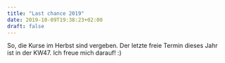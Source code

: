 ```yaml
---
title: "Last chance 2019"
date: 2019-10-09T19:38:23+02:00
draft: false
---
```


So, die Kurse im Herbst sind vergeben. Der letzte freie Termin dieses Jahr ist in der KW47. Ich freue mich darauf! :)
